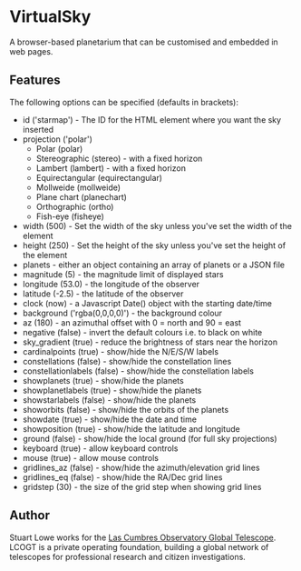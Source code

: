 VirtualSky
==========

A browser-based planetarium that can be customised and embedded in web pages.

Features
--------
The following options can be specified (defaults in brackets):
  * id ('starmap') - The ID for the HTML element where you want the sky inserted
  * projection ('polar')
    * Polar (polar)
    * Stereographic (stereo) - with a fixed horizon
    * Lambert (lambert) - with a fixed horizon
    * Equirectangular (equirectangular)
    * Mollweide (mollweide)
    * Plane chart (planechart)
    * Orthographic (ortho)
    * Fish-eye (fisheye)
  * width (500) - Set the width of the sky unless you've set the width of the element
  * height (250) - Set the height of the sky unless you've set the height of the element
  * planets - either an object containing an array of planets or a JSON file
  * magnitude (5) - the magnitude limit of displayed stars
  * longitude (53.0) - the longitude of the observer
  * latitude (-2.5) - the latitude of the observer
  * clock (now) - a Javascript Date() object with the starting date/time
  * background ('rgba(0,0,0,0)') - the background colour
  * az (180) - an azimuthal offset with 0 = north and 90 = east
  * negative (false) - invert the default colours i.e. to black on white
  * sky_gradient (true) - reduce the brightness of stars near the horizon
  * cardinalpoints (true) - show/hide the N/E/S/W labels
  * constellations (false) - show/hide the constellation lines
  * constellationlabels (false) - show/hide the constellation labels
  * showplanets (true) - show/hide the planets
  * showplanetlabels (true) - show/hide the planets
  * showstarlabels (false) - show/hide the planets
  * showorbits (false) - show/hide the orbits of the planets
  * showdate (true) - show/hide the date and time
  * showposition (true) - show/hide the latitude and longitude
  * ground (false) - show/hide the local ground (for full sky projections)
  * keyboard (true) - allow keyboard controls
  * mouse (true) - allow mouse controls
  * gridlines_az (false) - show/hide the azimuth/elevation grid lines
  * gridlines_eq (false) - show/hide the RA/Dec grid lines
  * gridstep (30) - the size of the grid step when showing grid lines</li>


Author
------
Stuart Lowe works for the [Las Cumbres Observatory Global Telescope](http://lcogt.net/). LCOGT is a private operating foundation, building a global network of telescopes for professional research and citizen investigations.
